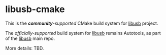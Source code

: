 # libusb-cmake

This is the _**community**-supported_ CMake build system for [libusb] project.

The _officially-supported_ build system for [libusb] remains Autotools, as part of the [libusb] main repo.

More details: TBD.

[libusb]: https://github.com/libusb/libusb
